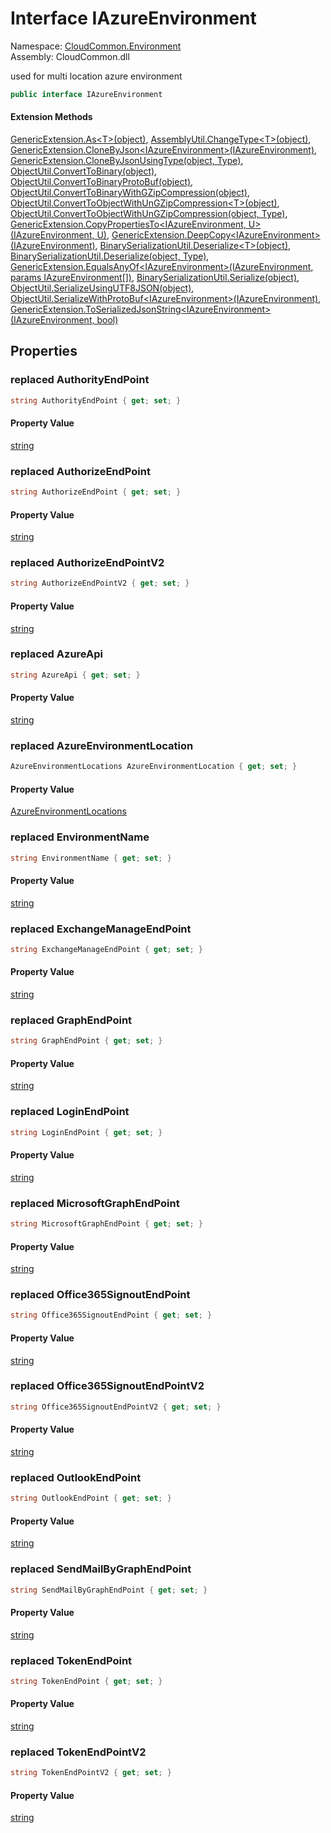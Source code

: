 #  Interface IAzureEnvironment

Namespace: [CloudCommon.Environment](CloudCommon.Environment.md)  
Assembly: CloudCommon.dll  

used for multi location azure environment

```csharp
public interface IAzureEnvironment
```

#### Extension Methods

[GenericExtension.As<T\>\(object\)](CloudCommon.Extensions.GenericExtension.md\#CloudCommon\_Extensions\_GenericExtension\_As\_\_1\_System\_Object\_), 
[AssemblyUtil.ChangeType<T\>\(object\)](CloudCommon.Utils.AssemblyUtil.md\#CloudCommon\_Utils\_AssemblyUtil\_ChangeType\_\_1\_System\_Object\_), 
[GenericExtension.CloneByJson<IAzureEnvironment\>\(IAzureEnvironment\)](CloudCommon.Extensions.GenericExtension.md\#CloudCommon\_Extensions\_GenericExtension\_CloneByJson\_\_1\_\_\_0\_), 
[GenericExtension.CloneByJsonUsingType\(object, Type\)](CloudCommon.Extensions.GenericExtension.md\#CloudCommon\_Extensions\_GenericExtension\_CloneByJsonUsingType\_System\_Object\_System\_Type\_), 
[ObjectUtil.ConvertToBinary\(object\)](CloudCommon.Utils.ObjectUtil.md\#CloudCommon\_Utils\_ObjectUtil\_ConvertToBinary\_System\_Object\_), 
[ObjectUtil.ConvertToBinaryProtoBuf\(object\)](CloudCommon.Utils.ObjectUtil.md\#CloudCommon\_Utils\_ObjectUtil\_ConvertToBinaryProtoBuf\_System\_Object\_), 
[ObjectUtil.ConvertToBinaryWithGZipCompression\(object\)](CloudCommon.Utils.ObjectUtil.md\#CloudCommon\_Utils\_ObjectUtil\_ConvertToBinaryWithGZipCompression\_System\_Object\_), 
[ObjectUtil.ConvertToObjectWithUnGZipCompression<T\>\(object\)](CloudCommon.Utils.ObjectUtil.md\#CloudCommon\_Utils\_ObjectUtil\_ConvertToObjectWithUnGZipCompression\_\_1\_System\_Object\_), 
[ObjectUtil.ConvertToObjectWithUnGZipCompression\(object, Type\)](CloudCommon.Utils.ObjectUtil.md\#CloudCommon\_Utils\_ObjectUtil\_ConvertToObjectWithUnGZipCompression\_System\_Object\_System\_Type\_), 
[GenericExtension.CopyPropertiesTo<IAzureEnvironment, U\>\(IAzureEnvironment, U\)](CloudCommon.Extensions.GenericExtension.md\#CloudCommon\_Extensions\_GenericExtension\_CopyPropertiesTo\_\_2\_\_\_0\_\_\_1\_), 
[GenericExtension.DeepCopy<IAzureEnvironment\>\(IAzureEnvironment\)](CloudCommon.Extensions.GenericExtension.md\#CloudCommon\_Extensions\_GenericExtension\_DeepCopy\_\_1\_\_\_0\_), 
[BinarySerializationUtil.Deserialize<T\>\(object\)](CloudCommon.Utils.BinarySerializationUtil.md\#CloudCommon\_Utils\_BinarySerializationUtil\_Deserialize\_\_1\_System\_Object\_), 
[BinarySerializationUtil.Deserialize\(object, Type\)](CloudCommon.Utils.BinarySerializationUtil.md\#CloudCommon\_Utils\_BinarySerializationUtil\_Deserialize\_System\_Object\_System\_Type\_), 
[GenericExtension.EqualsAnyOf<IAzureEnvironment\>\(IAzureEnvironment, params IAzureEnvironment\[\]\)](CloudCommon.Extensions.GenericExtension.md\#CloudCommon\_Extensions\_GenericExtension\_EqualsAnyOf\_\_1\_\_\_0\_\_\_0\_\_\_), 
[BinarySerializationUtil.Serialize\(object\)](CloudCommon.Utils.BinarySerializationUtil.md\#CloudCommon\_Utils\_BinarySerializationUtil\_Serialize\_System\_Object\_), 
[ObjectUtil.SerializeUsingUTF8JSON\(object\)](CloudCommon.Utils.ObjectUtil.md\#CloudCommon\_Utils\_ObjectUtil\_SerializeUsingUTF8JSON\_System\_Object\_), 
[ObjectUtil.SerializeWithProtoBuf<IAzureEnvironment\>\(IAzureEnvironment\)](CloudCommon.Utils.ObjectUtil.md\#CloudCommon\_Utils\_ObjectUtil\_SerializeWithProtoBuf\_\_1\_\_\_0\_), 
[GenericExtension.ToSerializedJsonString<IAzureEnvironment\>\(IAzureEnvironment, bool\)](CloudCommon.Extensions.GenericExtension.md\#CloudCommon\_Extensions\_GenericExtension\_ToSerializedJsonString\_\_1\_\_\_0\_System\_Boolean\_)

## Properties

### replaced AuthorityEndPoint

```csharp
string AuthorityEndPoint { get; set; }
```

#### Property Value

 [string](https://learn.microsoft.com/dotnet/api/system.string)

### replaced AuthorizeEndPoint

```csharp
string AuthorizeEndPoint { get; set; }
```

#### Property Value

 [string](https://learn.microsoft.com/dotnet/api/system.string)

### replaced AuthorizeEndPointV2

```csharp
string AuthorizeEndPointV2 { get; set; }
```

#### Property Value

 [string](https://learn.microsoft.com/dotnet/api/system.string)

### replaced AzureApi

```csharp
string AzureApi { get; set; }
```

#### Property Value

 [string](https://learn.microsoft.com/dotnet/api/system.string)

### replaced AzureEnvironmentLocation

```csharp
AzureEnvironmentLocations AzureEnvironmentLocation { get; set; }
```

#### Property Value

 [AzureEnvironmentLocations](CloudCommon.Enums.AzureEnvironmentLocations.md)

### replaced EnvironmentName

```csharp
string EnvironmentName { get; set; }
```

#### Property Value

 [string](https://learn.microsoft.com/dotnet/api/system.string)

### replaced ExchangeManageEndPoint

```csharp
string ExchangeManageEndPoint { get; set; }
```

#### Property Value

 [string](https://learn.microsoft.com/dotnet/api/system.string)

### replaced GraphEndPoint

```csharp
string GraphEndPoint { get; set; }
```

#### Property Value

 [string](https://learn.microsoft.com/dotnet/api/system.string)

### replaced LoginEndPoint

```csharp
string LoginEndPoint { get; set; }
```

#### Property Value

 [string](https://learn.microsoft.com/dotnet/api/system.string)

### replaced MicrosoftGraphEndPoint

```csharp
string MicrosoftGraphEndPoint { get; set; }
```

#### Property Value

 [string](https://learn.microsoft.com/dotnet/api/system.string)

### replaced Office365SignoutEndPoint

```csharp
string Office365SignoutEndPoint { get; set; }
```

#### Property Value

 [string](https://learn.microsoft.com/dotnet/api/system.string)

### replaced Office365SignoutEndPointV2

```csharp
string Office365SignoutEndPointV2 { get; set; }
```

#### Property Value

 [string](https://learn.microsoft.com/dotnet/api/system.string)

### replaced OutlookEndPoint

```csharp
string OutlookEndPoint { get; set; }
```

#### Property Value

 [string](https://learn.microsoft.com/dotnet/api/system.string)

### replaced SendMailByGraphEndPoint

```csharp
string SendMailByGraphEndPoint { get; set; }
```

#### Property Value

 [string](https://learn.microsoft.com/dotnet/api/system.string)

### replaced TokenEndPoint

```csharp
string TokenEndPoint { get; set; }
```

#### Property Value

 [string](https://learn.microsoft.com/dotnet/api/system.string)

### replaced TokenEndPointV2

```csharp
string TokenEndPointV2 { get; set; }
```

#### Property Value

 [string](https://learn.microsoft.com/dotnet/api/system.string)

